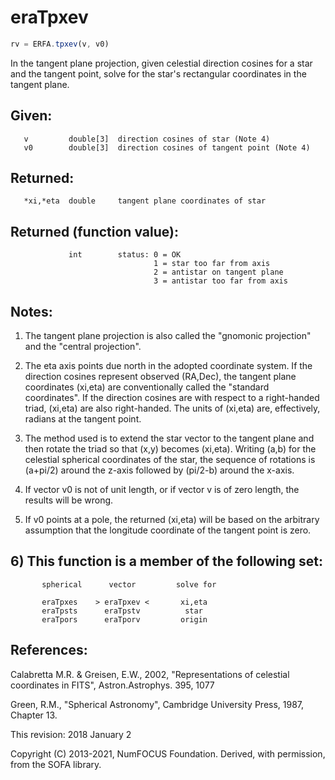 # eraTpxev

```js
rv = ERFA.tpxev(v, v0)
```

In the tangent plane projection, given celestial direction cosines
for a star and the tangent point, solve for the star's rectangular
coordinates in the tangent plane.

## Given:
```
   v         double[3]  direction cosines of star (Note 4)
   v0        double[3]  direction cosines of tangent point (Note 4)
```

## Returned:
```
   *xi,*eta  double     tangent plane coordinates of star
```

## Returned (function value):
```
             int        status: 0 = OK
                                1 = star too far from axis
                                2 = antistar on tangent plane
                                3 = antistar too far from axis
```

## Notes:

1) The tangent plane projection is also called the "gnomonic
   projection" and the "central projection".

2) The eta axis points due north in the adopted coordinate system.
   If the direction cosines represent observed (RA,Dec), the tangent
   plane coordinates (xi,eta) are conventionally called the
   "standard coordinates".  If the direction cosines are with
   respect to a right-handed triad, (xi,eta) are also right-handed.
   The units of (xi,eta) are, effectively, radians at the tangent
   point.

3) The method used is to extend the star vector to the tangent
   plane and then rotate the triad so that (x,y) becomes (xi,eta).
   Writing (a,b) for the celestial spherical coordinates of the
   star, the sequence of rotations is (a+pi/2) around the z-axis
   followed by (pi/2-b) around the x-axis.

4) If vector v0 is not of unit length, or if vector v is of zero
   length, the results will be wrong.

5) If v0 points at a pole, the returned (xi,eta) will be based on
   the arbitrary assumption that the longitude coordinate of the
   tangent point is zero.

## 6) This function is a member of the following set:

```
       spherical      vector         solve for

       eraTpxes    > eraTpxev <       xi,eta
       eraTpsts      eraTpstv          star
       eraTpors      eraTporv         origin
```

## References:

   Calabretta M.R. & Greisen, E.W., 2002, "Representations of
   celestial coordinates in FITS", Astron.Astrophys. 395, 1077

   Green, R.M., "Spherical Astronomy", Cambridge University Press,
   1987, Chapter 13.

This revision:   2018 January 2

Copyright (C) 2013-2021, NumFOCUS Foundation.
Derived, with permission, from the SOFA library.
